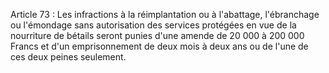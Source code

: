 Article 73 : Les infractions à la réimplantation ou à l'abattage,
l'ébranchage ou l'émondage sans autorisation des services protégées en
vue de la nourriture de bétails seront punies d'une amende de 20 000 à
200 000 Francs et d'un emprisonnement de deux mois à deux ans ou de
l'une de ces deux peines seulement.